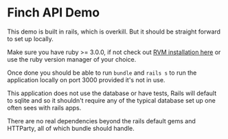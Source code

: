 # Finch API Demo

This demo is built in rails, which is overkill. But it should be straight forward to set up locally.

Make sure you have ruby >= 3.0.0, if not check out [RVM installation here](https://rvm.io/rvm/install) or use the ruby version manager of your choice.

Once done you should be able to run `bundle` and `rails s` to run the application locally on port 3000 provided it's not in use.

This application does not use the database or have tests, Rails will default to sqlite and so it shouldn't require any of the typical database set up one often sees with rails apps.

There are no real dependencies beyond the rails default gems and HTTParty, all of which bundle should handle.
